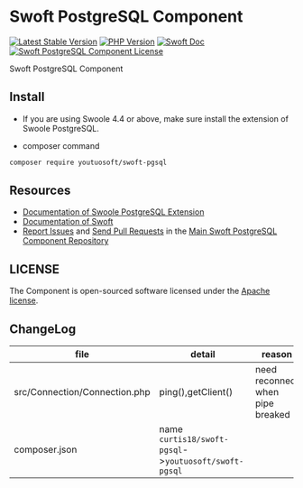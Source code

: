 # Swoft PostgreSQL Component

[![Latest Stable Version](http://img.shields.io/packagist/v/curtis18/swoft-pgsql.svg)](https://packagist.org/packages/curtis18/swoft-pgsql)
[![PHP Version](https://img.shields.io/badge/php-%3E=7.1-brightgreen.svg?maxAge=2592000)](https://secure.php.net/)
[![Swoft Doc](https://img.shields.io/badge/docs-passing-green.svg?maxAge=2592000)](https://www.swoft.org/docs)
[![Swoft PostgreSQL Component License](https://img.shields.io/hexpm/l/plug.svg?maxAge=2592000)](https://github.com/curtis18/swoft-pgsql/blob/master/LICENSE)

Swoft PostgreSQL Component

## Install

- If you are using Swoole 4.4 or above, make sure install the extension of Swoole PostgreSQL.

- composer command

```bash
composer require youtuosoft/swoft-pgsql
```

## Resources

* [Documentation of Swoole PostgreSQL Extension](https://github.com/swoole/ext-postgresql)
* [Documentation of Swoft](https://swoft.org/docs)
* [Report Issues][issues] and [Send Pull Requests][pulls] in the [Main Swoft PostgreSQL Component Repository][repository]

[pulls]: https://github.com/curtis18/swoft-pgsql/pulls
[repository]: https://github.com/curtis18/swoft-pgsql
[issues]: https://github.com/curtis18/swoft-pgsql/issues

## LICENSE

The Component is open-sourced software licensed under the [Apache license](LICENSE).


## ChangeLog

|file|detail|reason|  
|-----|---------------------|---------|
|src/Connection/Connection.php|ping(),getClient()|need reconnect when pipe breaked|  
|composer.json|name `curtis18/swoft-pgsql`->`youtuosoft/swoft-pgsql`||
